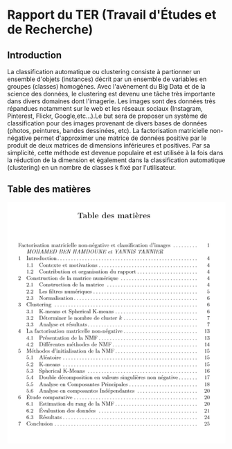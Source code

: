 # Rapport du TER (Travail d'Études et de Recherche)
## Introduction
La classification automatique ou clustering consiste à partionner un ensemble d'objets (instances) décrit par un ensemble de variables en groupes (classes) homogènes. Avec l'avènement du Big Data et de la science des données, le clustering est devenu une tâche très importante dans divers domaines dont l'imagerie. Les images sont des données très répandues notamment sur le web et les réseaux sociaux (Instagram, Pinterest, Flickr, Google,etc...).Le but sera de proposer un système de classification pour des images provenant de divers bases de données (photos, peintures, bandes dessinées, etc). La factorisation matricielle non-négative permet d'approximer une matrice de données positive par le produit de deux matrices de dimensions inférieures et positives. Par sa simplicité, cette méthode est devenue populaire et est utilisée à la fois dans la réduction de la dimension et également dans la classification automatique (clustering) en un nombre de classes k fixé par l'utilisateur. 

## Table des matières
![alt text](https://github.com/mbenhamd/ter-publication-latex/blob/master/tdm.PNG?raw=true)
